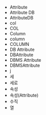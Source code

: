 ﻿- Attribute
- Attribute DB
- AttributeDB
- col
- COL
- Column
- column
- COLUMN
- DB Attribute
- DBAttribute
- DBMS Attribute
- DBMSAttribute
- j
- 세
- 세로
- 속성
- 속성(Attribute)
- 수직
- 열

